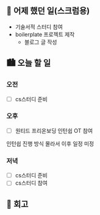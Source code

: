 ## 🌃 어제 했던 일(스크럼용)

- 기술서적 스터디 참여
- boilerplate 프로젝트 제작
  - 블로그 글 작성

## 🏙️ 오늘 할 일

### 오전

- [ ] cs스터디 준비

### 오후

- [ ] 원티드 프리온보딩 인턴쉽 OT 참여

인턴쉽 진행 방식 몰라서 이후 일정 미정

### 저녁

- [ ] cs스터디 준비
- [ ] cs스터디 참여

## 🌆 회고
